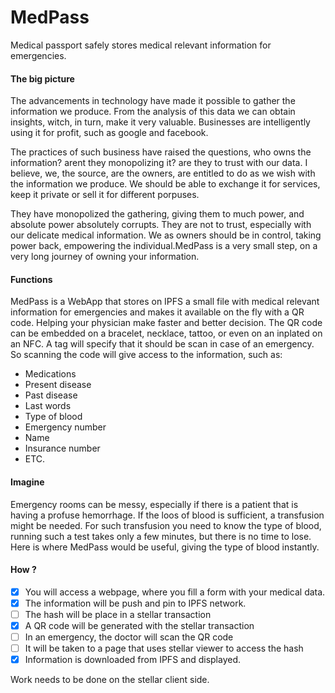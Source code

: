 # MedPass
Medical passport safely stores medical relevant information for emergencies.

#### The big picture
The advancements in technology have made it possible to gather the information we produce. From the analysis of this data we can obtain insights, witch, in turn, make it very valuable. Businesses are intelligently using it for profit, such as google and facebook. 
    
   The practices of such business have raised the questions, who owns the information? arent they monopolizing it? are they to trust with our data. I believe, we, the source, are the owners, are entitled to do as we wish with the information we produce. We should be able to exchange it for services, keep it private or sell it for different porpuses. 
    
   They have monopolized the gathering, giving them to much power, and absolute power absolutely corrupts. They are not to trust, especially with our delicate medical information. We as owners should be in control, taking power back, empowering the individual.MedPass is a very small step, on a very long journey of owning your information. 

#### Functions
MedPass is a WebApp that stores on IPFS a small file with medical relevant information for emergencies and makes it available on the fly with a QR code. Helping your physician make faster and better decision.
  The QR code can be embedded on a bracelet, necklace, tattoo, or even on an inplated on an NFC. A tag will specify that it should be scan in case of an emergency. So scanning the code will give access to the information, such as:
- Medications
- Present disease
- Past disease
- Last words
- Type of blood
- Emergency number
- Name
- Insurance number
- ETC.

#### Imagine
Emergency rooms can be messy, especially if there is a patient that is having a profuse hemorrhage. If the loos of blood is sufficient, a transfusion might be needed. For such transfusion  you need to know the type of blood, running such a test takes only a few minutes, but there is no time to lose. Here is where MedPass would be useful, giving the type of blood instantly.

#### How ?
- [x] You will access a webpage, where you fill a form with your medical data. 
- [x] The information will be push and pin to IPFS network. 
- [ ] The hash will be place in a stellar transaction 
- [x] A QR code will be generated with the stellar transaction 
- [ ] In an emergency, the doctor will scan the QR code 
- [ ] It will be taken to a page that uses stellar viewer to access the hash 
- [x] Information is downloaded from IPFS and displayed.

Work needs to be done on the stellar client side.

